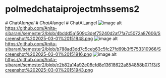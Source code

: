 # polmedchataiprojectmhssems2
#   C h a t A I _ a n g e l 
 
 #   C h a t A I _ a n g e l 
 
 #   C h a t A I _ a n g e l 
 
 ![image alt](image_url)https://github.com/Anita-sibarani/semester2/blob/4bddd5a1509c3def75240d2af7fa7c5072a87606/Screenshot%202025-03-01%20151848.png
![image alt](image_url)https://github.com/Anita-sibarani/semester2/blob/b788ad3dd7c5ceb63c5fc27fd69b3f5753310966/Screenshot%202025-03-01%20151916.png
![image alt](image_url)https://github.com/Anita-sibarani/semester2/blob/c2b82a14a92e08cfd8e13618622a854858b071f3/Screenshot%202025-03-01%20151943.png

